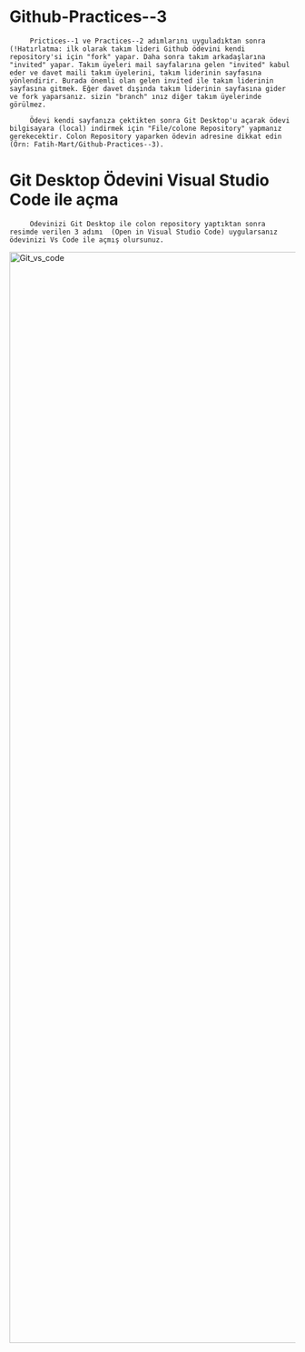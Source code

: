 # Github-Practices--3
         Prictices--1 ve Practices--2 adımlarını uyguladıktan sonra (!Hatırlatma: ilk olarak takım lideri Github ödevini kendi repository'si için "fork" yapar. Daha sonra takım arkadaşlarına "invited" yapar. Takım üyeleri mail sayfalarına gelen "invited" kabul eder ve davet maili takım üyelerini, takım liderinin sayfasına yönlendirir. Burada önemli olan gelen invited ile takım liderinin sayfasına gitmek. Eğer davet dışında takım liderinin sayfasına gider ve fork yaparsanız. sizin "branch" ınız diğer takım üyelerinde görülmez.

         Ödevi kendi sayfanıza çektikten sonra Git Desktop'u açarak ödevi bilgisayara (local) indirmek için "File/colone Repository" yapmanız gerekecektir. Colon Repository yaparken ödevin adresine dikkat edin (Örn: Fatih-Mart/Github-Practices--3).


# Git Desktop Ödevini Visual Studio Code ile açma
         Ödevinizi Git Desktop ile colon repository yaptıktan sonra resimde verilen 3 adımı  (Open in Visual Studio Code) uygularsanız ödevinizi Vs Code ile açmış olursunuz.


         
<img width="1920" alt="Git_vs_code" src="https://github.com/user-attachments/assets/60c6c97c-84e9-420f-9ec2-036defa70021">
